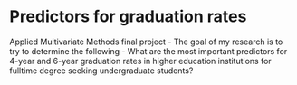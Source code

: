 # Predictors for graduation rates
Applied Multivariate Methods final project - The goal of my research is to try to determine the following - What are the most important predictors for 4-year and 6-year graduation rates in higher education institutions for fulltime degree seeking undergraduate students?
